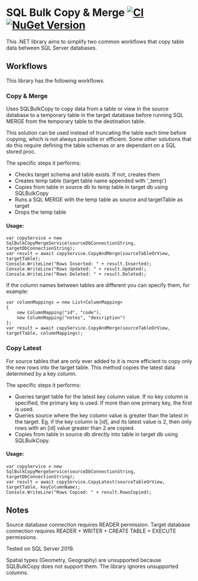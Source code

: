 ﻿# SQL Bulk Copy & Merge [![CI](https://github.com/stevekirks/sql-bulk-copy-merge/actions/workflows/ci.yml/badge.svg)](https://github.com/stevekirks/sql-bulk-copy-merge/actions/workflows/ci.yml) [![NuGet Version](http://img.shields.io/nuget/v/SqlBulkCopyMerge.svg?style=flat)](https://www.nuget.org/packages/SqlBulkCopyMerge/)

This .NET library aims to simplify two common workflows that copy table data between SQL Server databases.

## Workflows
This library has the following workflows.

### Copy & Merge
Uses SQLBulkCopy to copy data from a table or view in the source database to a temporary table in the target database before running SQL MERGE from the temporary table to the destination table.

This solution can be used instead of truncating the table each time before copying, which is not always possible or efficient.
Some other solutions that do this require defining the table schemas or are dependant on a SQL stored proc.

The specific steps it performs:
-   Checks target schema and table exists. If not, creates them
-   Creates temp table (target table name appended with '_temp')
-   Copies from table in source db to temp table in target db using SQLBulkCopy
-   Runs a SQL MERGE with the temp table as source and targetTable as target
-   Drops the temp table

#### Usage:
```
var copyService = new SqlBulkCopyMergeService(sourceDbConnectionString, targetDbConnectionString);
var result = await copyService.CopyAndMerge(sourceTableOrView, targetTable);
Console.WriteLine("Rows Inserted: " + result.Inserted);
Console.WriteLine("Rows Updated: " + result.Updated);
Console.WriteLine("Rows Deleted: " + result.Deleted);
```

If the column names between tables are different you can specify them, for example:
```
var columnMappings = new List<ColumnMapping>
{
    new ColumnMapping("id", "code"),
    new ColumnMapping("notes", "description")
};
var result = await copyService.CopyAndMerge(sourceTableOrView, targetTable, columnMappings);
```

### Copy Latest
For source tables that are only ever added to it is more efficient to copy only the new rows into the target table.
This method copies the latest data determined by a key column.

The specific steps it performs:
-   Queries target table for the latest key column value.
    If no key column is specified, the primary key is used. If more than one primary key, the first is used.
-   Queries source where the key column value is greater than the latest in the target.
    Eg. if the key column is [id], and its latest value is 2, then only rows with an [id] value greater than 2 are copied.
-   Copies from table in source db directly into table in target db using SQLBulkCopy.

#### Usage:
```
var copyService = new SqlBulkCopyMergeService(sourceDbConnectionString, targetDbConnectionString);
var result = await copyService.CopyLatest(sourceTableOrView, targetTable, keyColumnName);
Console.WriteLine("Rows Copied: " + result.RowsCopied);
```

## Notes
Source database connection requires READER permission.
Target database connection requires READER + WRITER + CREATE TABLE + EXECUTE permissions.

Tested on SQL Server 2019.

Spatial types (Geometry, Geography) are unsupported because SQLBulkCopy does not support them. The library ignores unsupported columns.
